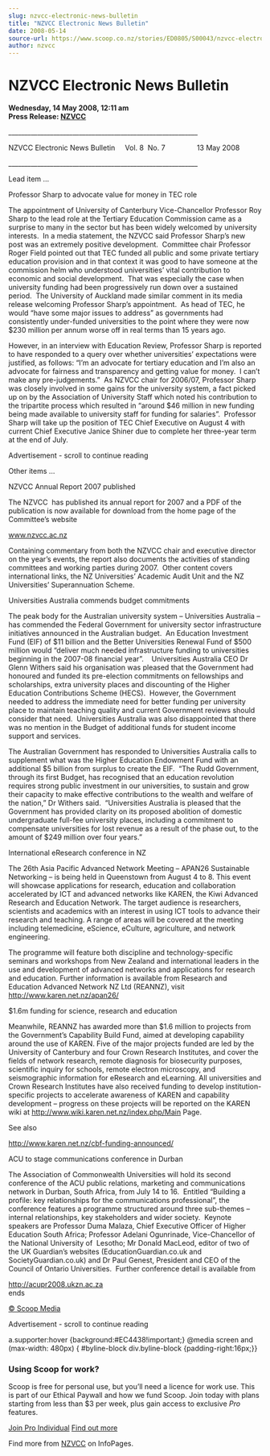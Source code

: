 ```yaml
---
slug: nzvcc-electronic-news-bulletin
title: "NZVCC Electronic News Bulletin"
date: 2008-05-14
source-url: https://www.scoop.co.nz/stories/ED0805/S00043/nzvcc-electronic-news-bulletin.htm
author: nzvcc
---
```

NZVCC Electronic News Bulletin
==============================

**Wednesday, 14 May 2008, 12:11 am**  
**Press Release: [NZVCC](https://info.scoop.co.nz/NZVCC)**

\_\_\_\_\_\_\_\_\_\_\_\_\_\_\_\_\_\_\_\_\_\_\_\_\_\_\_\_\_\_\_\_\_\_\_\_\_\_\_\_\_\_\_\_\_\_\_\_\_\_\_\_\_\_\_\_\_\_\_

NZVCC Electronic News Bulletin     Vol. 8  No. 7                13 May 2008

\_\_\_\_\_\_\_\_\_\_\_\_\_\_\_\_\_\_\_\_\_\_\_\_\_\_\_\_\_\_\_\_\_\_\_\_\_\_\_\_\_\_\_\_\_\_\_\_\_\_\_\_\_\_\_\_\_\_\_

Lead item …

Professor Sharp to advocate value for money in TEC role

The appointment of University of Canterbury Vice-Chancellor Professor Roy Sharp to the lead role at the Tertiary Education Commission came as a surprise to many in the sector but has been widely welcomed by university interests.  In a media statement, the NZVCC said Professor Sharp’s new post was an extremely positive development.  Committee chair Professor Roger Field pointed out that TEC funded all public and some private tertiary education provision and in that context it was good to have someone at the commission helm who understood universities’ vital contribution to economic and social development.  That was especially the case when university funding had been progressively run down over a sustained period.  The University of Auckland made similar comment in its media release welcoming Professor Sharp’s appointment.  As head of TEC, he would “have some major issues to address” as governments had consistently under-funded universities to the point where they were now $230 million per annum worse off in real terms than 15 years ago.

However, in an interview with Education Review, Professor Sharp is reported to have responded to a query over whether universities’ expectations were justified, as follows: “I’m an advocate for tertiary education and I’m also an advocate for fairness and transparency and getting value for money.  I can’t make any pre-judgements.”  As NZVCC chair for 2006/07, Professor Sharp was closely involved in some gains for the university system, a fact picked up on by the Association of University Staff which noted his contribution to the tripartite process which resulted in “around $46 million in new funding being made available to university staff for funding for salaries”.  Professor Sharp will take up the position of TEC Chief Executive on August 4 with current Chief Executive Janice Shiner due to complete her three-year term at the end of July.

Advertisement - scroll to continue reading





Other items …

NZVCC Annual Report 2007 published

The NZVCC  has published its annual report for 2007 and a PDF of the publication is now available for download from the home page of the Committee’s website

www.nzvcc.ac.nz

Containing commentary from both the NZVCC chair and executive director on the year’s events, the report also documents the activities of standing committees and working parties during 2007.  Other content covers international links, the NZ Universities’ Academic Audit Unit and the NZ Universities’ Superannuation Scheme.

Universities Australia commends budget commitments

The peak body for the Australian university system – Universities Australia – has commended the Federal Government for university sector infrastructure initiatives announced in the Australian budget.  An Education Investment Fund (EIF) of $11 billion and the Better Universities Renewal Fund of $500 million would “deliver much needed infrastructure funding to universities beginning in the 2007-08 financial year”.    Universities Australia CEO Dr Glenn Withers said his organisation was pleased that the Government had honoured and funded its pre-election commitments on fellowships and scholarships, extra university places and discounting of the Higher Education Contributions Scheme (HECS).  However, the Government needed to address the immediate need for better funding per university place to maintain teaching quality and current Government reviews should consider that need.  Universities Australia was also disappointed that there was no mention in the Budget of additional funds for student income support and services.

The Australian Government has responded to Universities Australia calls to supplement what was the Higher Education Endowment Fund with an additional $5 billion from surplus to create the EIF.  “The Rudd Government, through its first Budget, has recognised that an education revolution requires strong public investment in our universities, to sustain and grow their capacity to make effective contributions to the wealth and welfare of the nation,” Dr Withers said.  “Universities Australia is pleased that the Government has provided clarity on its proposed abolition of domestic undergraduate full-fee university places, including a commitment to compensate universities for lost revenue as a result of the phase out, to the amount of $249 million over four years.”

International eResearch conference in NZ

The 26th Asia Pacific Advanced Network Meeting – APAN26 Sustainable Networking – is being held in Queenstown from August 4 to 8. This event will showcase applications for research, education and collaboration accelerated by ICT and advanced networks like KAREN, the Kiwi Advanced Research and Education Network. The target audience is researchers, scientists and academics with an interest in using ICT tools to advance their research and teaching. A range of areas will be covered at the meeting including telemedicine, eScience, eCulture, agriculture, and network engineering.

The programme will feature both discipline and technology-specific seminars and workshops from New Zealand and international leaders in the use and development of advanced networks and applications for research and education. Further information is available from Research and Education Advanced Network NZ Ltd (REANNZ), visit http://www.karen.net.nz/apan26/

$1.6m funding for science, research and education

Meanwhile, REANNZ has awarded more than $1.6 million to projects from the Government’s Capability Build Fund, aimed at developing capability around the use of KAREN. Five of the major projects funded are led by the University of Canterbury and four Crown Research Institutes, and cover the fields of network research, remote diagnosis for biosecurity purposes, scientific inquiry for schools, remote electron microscopy, and seismographic information for eResearch and eLearning. All universities and Crown Research Institutes have also received funding to develop institution-specific projects to accelerate awareness of KAREN and capability development – progress on these projects will be reported on the KAREN wiki at http://www.wiki.karen.net.nz/index.php/Main Page.

See also

http://www.karen.net.nz/cbf-funding-announced/

ACU to stage communications conference in Durban

The Association of Commonwealth Universities will hold its second conference of the ACU public relations, marketing and communications network in Durban, South Africa, from July 14 to 16.  Entitled “Building a profile: key relationships for the communications professional”, the conference features a programme structured around three sub-themes – internal relationships, key stakeholders and wider society.  Keynote speakers are Professor Duma Malaza, Chief Executive Officer of Higher Education South Africa; Professor Adelani Ogunrinade, Vice-Chancellor of the National University of  Lesotho; Mr Donald MacLeod, editor of two of the UK Guardian’s websites (EducationGuardian.co.uk and SocietyGuardian.co.uk) and Dr Paul Genest, President and CEO of the Council of Ontario Universities.  Further conference detail is available from

http://acupr2008.ukzn.ac.za  
ends

[© Scoop Media](http://www.scoop.co.nz/about/terms.html)  

Advertisement - scroll to continue reading



a.supporter:hover {background:#EC4438!important;} @media screen and (max-width: 480px) { #byline-block div.byline-block {padding-right:16px;}}

### Using Scoop for work?

Scoop is free for personal use, but you’ll need a licence for work use. This is part of our Ethical Paywall and how we fund Scoop. Join today with plans starting from less than $3 per week, plus gain access to exclusive _Pro_ features.  
  
[Join Pro Individual](https://pro.scoop.co.nz/Individual/?from=ProIn24) [Find out more](https://pro.scoop.co.nz/using-scoop-for-work/?from=ProIn24)

Find more from [NZVCC](https://info.scoop.co.nz/NZVCC) on InfoPages.